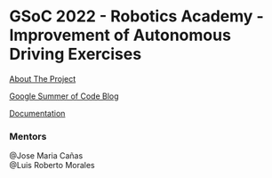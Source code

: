 # GSoC 2022 - Robotics Academy - Improvement of Autonomous Driving Exercises

[About The Project](https://summerofcode.withgoogle.com/programs/2022/projects/4hNhIOuB) 

[Google Summer of Code Blog](https://theroboticsclub.github.io/gsoc2022-Akshay_Narisetti/)

[Documentation](https://github.com/TheRoboticsClub/gsoc2022-Akshay_Narisetti/blob/main/Documentation.md)

### Mentors


@Jose Maria Cañas
</br>
@Luis Roberto Morales
